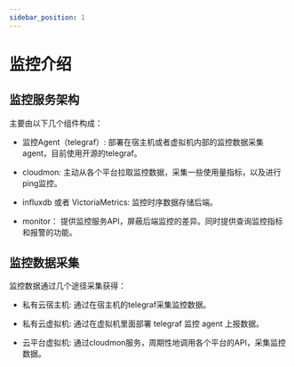 ```yaml
---
sidebar_position: 1
---
```


# 监控介绍

## 监控服务架构

主要由以下几个组件构成：

- 监控Agent（telegraf）: 部署在宿主机或者虚拟机内部的监控数据采集agent，目前使用开源的telegraf。

- cloudmon: 主动从各个平台拉取监控数据，采集一些使用量指标，以及进行ping监控。

- influxdb 或者 VictoriaMetrics: 监控时序数据存储后端。

- monitor： 提供监控服务API，屏蔽后端监控的差异。同时提供查询监控指标和报警的功能。


## 监控数据采集

监控数据通过几个途径采集获得：

- 私有云宿主机: 通过在宿主机的telegraf采集监控数据。

- 私有云虚拟机: 通过在虚拟机里面部署 telegraf 监控 agent 上报数据。

- 云平台虚拟机: 通过cloudmon服务，周期性地调用各个平台的API，采集监控数据。


